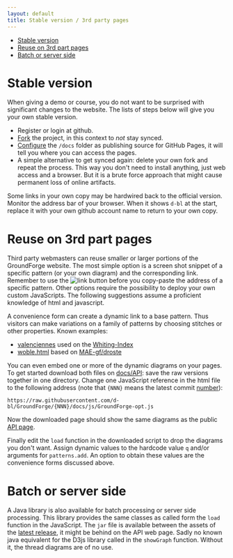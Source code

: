 ```yaml
---
layout: default
title: Stable version / 3rd party pages
---
```


* [Stable version](#stable-version)
* [Reuse on 3rd part pages](#reuse-on-3rd-part-pages)
* [Batch or server side](#Batch-or-server-side)

Stable version
==============

When giving a demo or course, you do not want to be surprised with significant changes to the website.
The lists of steps below will give you your own stable version.

* Register or login at github.
* [Fork] the project, in this context to _not_ stay synced.
* [Configure] the `/docs` folder as publishing source for GitHub Pages,
  it will tell you where you can access the pages.
* A simple alternative to get synced again:
  delete your own fork and repeat the process.
  This way you don't need to install anything, just web access and a browser.
  But it is a brute force approach that might cause permanent loss of online artifacts.

[Configure]: https://help.github.com/en/articles/configuring-a-publishing-source-for-github-pages
[Fork]: https://help.github.com/en/articles/fork-a-repo#fork-an-example-repository

Some links in your own copy may be hardwired back to the official version.
Monitor the address bar of your browser.
When it shows `d-bl` at the start, replace it with your own github account name to return to your own copy.

<a name="reuse"></a>

Reuse on 3rd part pages
=======================

Third party webmasters can reuse smaller or larger portions of the GroundForge website.
The most simple option is a screen shot snippet of a specific pattern 
(or your own diagram) and the corresponding link.
Remember to use the ![link](../images/link.png) button before you 
copy-paste the address of a specific pattern.
Other options require the possibility to deploy your own custom JavaScripts.
The following suggestions assume a proficient knowledge of html and javascript.

A convenience form can create a dynamic link to a base pattern.
Thus visitors can make variations on a family of patterns by choosing stitches or other properties.
Known examples:
* [valenciennes] used on the [Whiting-Index]
* [woble.html] based on [MAE-gf/droste]

[MAE-gf/droste]: https://maetempels.github.io/MAE-gf/docs/droste
[woble.html]: https://github.com/MAETempels/MAE-gf/blob/master/_includes/wobble.html
[valenciennes]: https://github.com/d-bl/GroundForge/blob/master/docs/_includes/val-variants.html
[Whiting-Index]: https://d-bl.github.io/GroundForge/help/Whiting-Index#val
[woble.html]: https://github.com/MAETempels/MAE-gf/blob/master/_includes/wobble.html

You can even embed one or more of the dynamic diagrams on your pages.
To get started download both files on [docs/API]: save the raw versions together in one directory. 
Change one JavaScript reference in the html file to the following address
(note that `{NNN}` means the latest commit [number]):

```
https://raw.githubusercontent.com/d-bl/GroundForge/{NNN}/docs/js/GroundForge-opt.js
```
Now the downloaded page should show the same diagrams as the public [API page].

Finally edit the `load` function in the downloaded script to drop the diagrams you don't want.
Assign dynamic values to the hardcode value `q` and/or arguments for `patterns.add`. 
An option to obtain these values are the convenience forms discussed above.

Batch or server side
====================
A Java library is also available for batch processing or server side processing.
This library provides the same classes as called form the `load` function in the JavaScript. 
The `jar` file is available between the assets of the [latest release],
it might be behind on the API web page.
Sadly no known java equivalent for the D3js library called in the `showGraph` function. 
Without it, the thread diagrams are of no use.

[latest release]: https://github.com/d-bl/GroundForge/releases/latest
[number]: https://github.com/d-bl/GroundForge/commits/master/docs/js/GroundForge-opt.js
[docs/API]: https://github.com/d-bl/GroundForge/tree/master/docs/API
[API page]: https://d-bl.github.io/GroundForge/API

